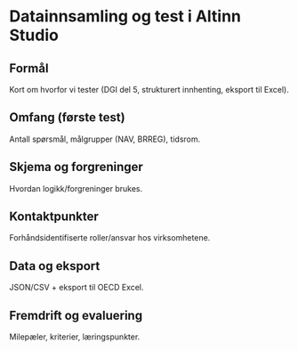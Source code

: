 # Datainnsamling og test i Altinn Studio

## Formål
Kort om hvorfor vi tester (DGI del 5, strukturert innhenting, eksport til Excel).

## Omfang (første test)
Antall spørsmål, målgrupper (NAV, BRREG), tidsrom.

## Skjema og forgreninger
Hvordan logikk/forgreninger brukes.

## Kontaktpunkter
Forhåndsidentifiserte roller/ansvar hos virksomhetene.

## Data og eksport
JSON/CSV + eksport til OECD Excel.

## Fremdrift og evaluering
Milepæler, kriterier, læringspunkter.
